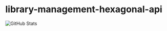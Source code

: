 # library-management-hexagonal-api
<img src="https://github-readme-stats.vercel.app/api/pin/?username=Fabio-Alfredo&repo=LeetCode_DailyChallenge_2023&theme=tokyonight" alt="GitHub Stats" />
